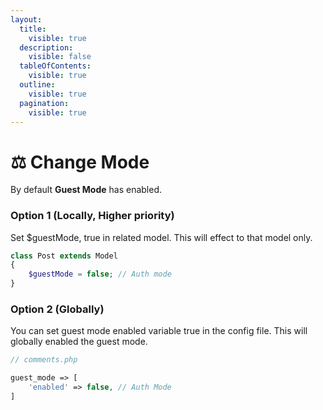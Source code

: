 ```yaml
---
layout:
  title:
    visible: true
  description:
    visible: false
  tableOfContents:
    visible: true
  outline:
    visible: true
  pagination:
    visible: true
---
```


# ⚖️ Change Mode

By default **Guest Mode** has enabled.

### Option 1  (Locally, Higher priority)

Set $guestMode, true in related model. This will effect to that model only.

```php
class Post extends Model 
{
    $guestMode = false; // Auth mode
}
```

### Option 2 (Globally)

You can set guest mode enabled variable true in the config file. This will globally enabled the guest mode.

```php
// comments.php

guest_mode => [
    'enabled' => false, // Auth Mode
]
```

